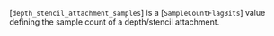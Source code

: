 [`depth_stencil_attachment_samples`] is a [`SampleCountFlagBits`]
value defining the sample count of a depth/stencil attachment.